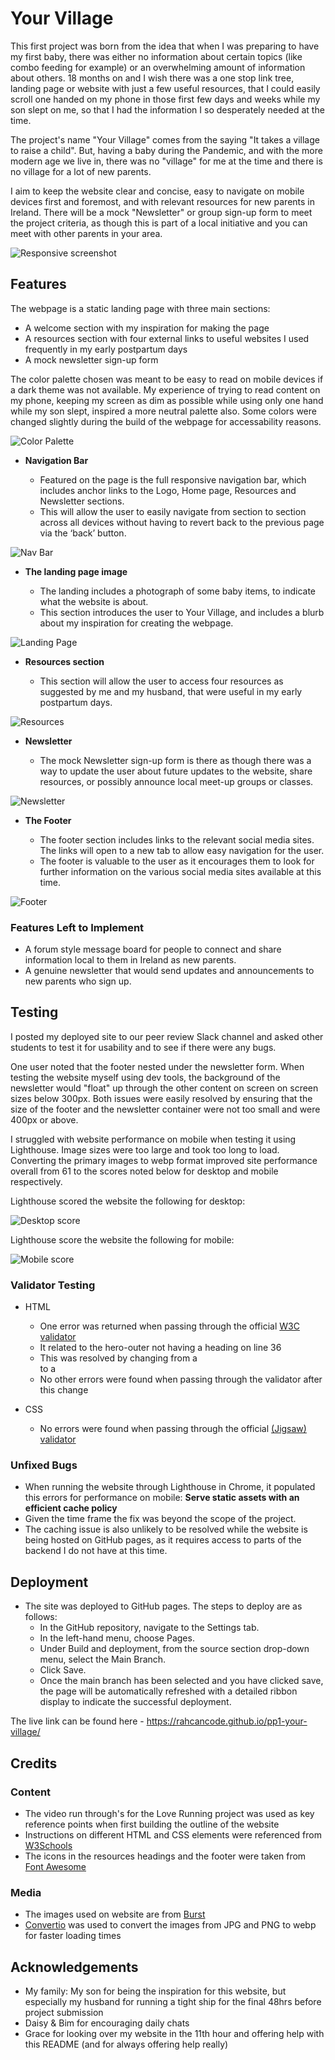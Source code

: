 # Your Village

This first project was born from the idea that when I was preparing to have my first baby, there was either no information about certain topics (like combo feeding for example) or an overwhelming amount of information about others. 18 months on and I wish there was a one stop link tree, landing page or website with just a few useful resources, that I could easily scroll one handed on my phone in those first few days and weeks while my son slept on me, so that I had the information I so desperately needed at the time.

The project's name "Your Village" comes from the saying "It takes a village to raise a child". But, having a baby during the Pandemic, and with the more modern age we live in, there was no "village" for me at the time and there is no village for a lot of new parents.

I aim to keep the website clear and concise, easy to navigate on mobile devices first and foremost, and with relevant resources for new parents in Ireland. There will be a mock "Newsletter" or group sign-up form to meet the project criteria, as though this is part of a local initiative and you can meet with other parents in your area.

![Responsive screenshot](https://github.com/rahcancode/pp1-your-village/blob/main/media/sitepreview.png)
## Features 

The webpage is a static landing page with three main sections: 
- A welcome section with my inspiration for making the page
- A resources section with four external links to useful websites I used frequently in my early postpartum days
- A mock newsletter sign-up form

The color palette chosen was meant to be easy to read on mobile devices if a dark theme was not available. My experience of trying to read content on my phone, keeping my screen as dim as possible while using only one hand while my son slept, inspired a more neutral palette also. Some colors were changed slightly during the build of the webpage for accessability reasons.

![Color Palette](https://github.com/rahcancode/pp1-your-village/blob/main/media/PP1%2BPallette.png)

- __Navigation Bar__

  - Featured on the page is the full responsive navigation bar, which includes anchor links to the Logo, Home page, Resources and Newsletter sections.
  - This will allow the user to easily navigate from section to section across all devices without having to revert back to the previous page via the ‘back’ button. 

![Nav Bar](https://github.com/rahcancode/pp1-your-village/blob/main/media/nav-bar.png)

- __The landing page image__

  - The landing includes a photograph of some baby items, to indicate what the website is about. 
  - This section introduces the user to Your Village, and includes a blurb about my inspiration for creating the webpage.

![Landing Page](https://github.com/rahcancode/pp1-your-village/blob/main/media/landingpage.JPG)

- __Resources section__

  - This section will allow the user to access four resources as suggested by me and my husband, that were useful in my early postpartum days. 

![Resources](https://github.com/rahcancode/pp1-your-village/blob/main/media/resources.png)

- __Newsletter__

  - The mock Newsletter sign-up form is there as though there was a way to update the user about future updates to the website, share resources, or possibly announce local meet-up groups or classes.

![Newsletter](https://github.com/rahcancode/pp1-your-village/blob/main/media/newsletter.png)

- __The Footer__ 

  - The footer section includes links to the relevant social media sites. The links will open to a new tab to allow easy navigation for the user. 
  - The footer is valuable to the user as it encourages them to look for further information on the various social media sites available at this time.

![Footer](https://github.com/rahcancode/pp1-your-village/blob/main/media/footer.png)

### Features Left to Implement

- A forum style message board for people to connect and share information local to them in Ireland as new parents.
- A genuine newsletter that would send updates and announcements to new parents who sign up.

## Testing 

I posted my deployed site to our peer review Slack channel and asked other students to test it for usability and to see if there were any bugs.

One user noted that the footer nested under the newsletter form. When testing the website myself using dev tools, the background of the newsletter would "float" up through the other content on screen on screen sizes below 300px. Both issues were easily resolved by ensuring that the size of the footer and the newsletter container were not too small and were 400px or above.

I struggled with website performance on mobile when testing it using Lighthouse. Image sizes were too large and took too long to load. Converting the primary images to webp format improved site performance overall from 61 to the scores noted below for desktop and mobile respectively.

Lighthouse scored the website the following for desktop:

![Desktop score](https://github.com/rahcancode/pp1-your-village/blob/main/media/desktop.JPG)

Lighthouse score the website the following for mobile:

![Mobile score](https://github.com/rahcancode/pp1-your-village/blob/main/media/mobile.JPG)
### Validator Testing 

- HTML
  - One error was returned when passing through the official [W3C validator](https://validator.w3.org/nu/?doc=https%3A%2F%2Fcode-institute-org.github.io%2Flove-running-2.0%2Findex.html)
  - It related to the hero-outer not having a heading on line 36
  - This was resolved by changing from a <section> to a <div>
  - No other errors were found when passing through the validator after this change

- CSS
  - No errors were found when passing through the official [(Jigsaw) validator](https://jigsaw.w3.org/css-validator/validator?uri=https%3A%2F%2Fvalidator.w3.org%2Fnu%2F%3Fdoc%3Dhttps%253A%252F%252Fcode-institute-org.github.io%252Flove-running-2.0%252Findex.html&profile=css3svg&usermedium=all&warning=1&vextwarning=&lang=en#css)

### Unfixed Bugs

- When running the website through Lighthouse in Chrome, it populated this errors for performance on mobile: **Serve static assets with an efficient cache policy**
- Given the time frame the fix was beyond the scope of the project.
- The caching issue is also unlikely to be resolved while the website is being hosted on GitHub pages, as it requires access to parts of the backend I do not have at this time.

## Deployment

- The site was deployed to GitHub pages. The steps to deploy are as follows: 
  - In the GitHub repository, navigate to the Settings tab. 
  - In the left-hand menu, choose Pages.
  - Under Build and deployment, from the source section drop-down menu, select the Main Branch.
  - Click Save.
  - Once the main branch has been selected and you have clicked save, the page will be automatically refreshed with a detailed ribbon display to indicate the successful deployment. 

The live link can be found here - https://rahcancode.github.io/pp1-your-village/
## Credits 
### Content 

- The video run through's for the Love Running project was used as key reference points when first building the outline of the website
- Instructions on different HTML and CSS elements were referenced from [W3Schools](https://www.w3schools.com/)
- The icons in the resources headings and the footer were taken from [Font Awesome](https://fontawesome.com/)
### Media

- The images used on website are from [Burst](https://burst.shopify.com/)
- [Convertio](https://convertio.co/png-webp/) was used to convert the images from JPG and PNG to webp for faster loading times

## Acknowledgements

- My family: My son for being the inspiration for this website, but especially  my husband for running a tight ship for the final 48hrs before project submission
- Daisy & Bim for encouraging daily chats
- Grace for looking over my website in the 11th hour and offering help with this README (and for always offering help really)